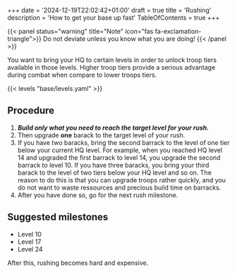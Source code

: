 +++
date = '2024-12-19T22:02:42+01:00'
draft = true
title = 'Rushing'
description = 'How to get your base up fast'
TableOfContents = true
+++

{{< panel status="warning" title="Note" icon="fas fa-exclamation-triangle">}}
Do not deviate unless you know what you are doing!
{{< /panel >}}

You want to bring your HQ to certain levels in order to unlock troop tiers available in those levels. Higher troop tiers provide a serious advantage during combat when compare to lower troops tiers.

{{< levels "base/levels.yaml" >}}

## Procedure

1. ***Build only what you need to reach the target level for your rush.***
2. Then upgrade **one** barack to the target level of your rush.
3. If you have two baracks, bring the second barrack to the level of one tier below your current HQ level. For example, when you reached HQ level 14 and upgraded the first barrack to level 14, you upgrade the second barrack to level 10. If you have three baracks, you bring your third barack to the level of two tiers below your HQ level and so on. The reason to do this is that you can upgrade troops rather quickly, and you do not want to waste ressources and precious build time on barracks.
4. After you have done so, go for the next rush milestone.

## Suggested milestones

* Level 10
* Level 17
* Level 24

After this, rushing becomes hard and expensive.